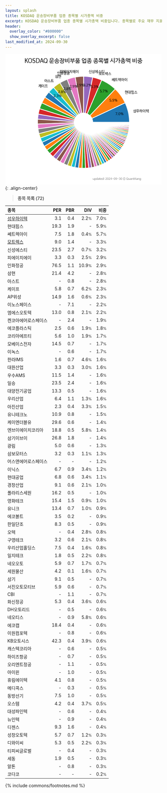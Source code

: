 ```yaml
---
layout: splash
title: KOSDAQ 운송장비부품 업종 종목별 시가총액 비중
excerpt: KOSDAQ 운송장비부품 업종 종목별 시가총액 비중입니다. 종목별로 주요 재무 지표를 함께 표시합니다.
header:
  overlay_color: "#800000"
  show_overlay_excerpt: false
last_modified_at: 2024-09-30
---
```



![KOSDAQ 운송장비부품 업종 종목별 시가총액 비중](/stats/sector/images/kosdaq_업종_운송장비부품_종목.png){: .align-center}


> **종목 목록 (72)**<a id="list"></a>

| **종목** | **PER** | **PBR** | **DIV** | **비중** |
| :------- | ------: | ------: | ------: | -------: |
| [성우하이텍](/015750/) | 3.1 | 0.4 | 2.2<small>%</small> | 7.0<small>%</small> |
| 현대힘스 | 19.3 | 1.9 | - | 5.9<small>%</small> |
| 쎄트렉아이 | 7.5 | 1.8 | 0.4<small>%</small> | 5.7<small>%</small> |
| [모트렉스](/118990/) | 9.0 | 1.4 | - | 3.3<small>%</small> |
| 신성에스티 | 23.5 | 2.7 | 0.7<small>%</small> | 3.2<small>%</small> |
| 피에이치에이 | 3.3 | 0.3 | 2.5<small>%</small> | 2.9<small>%</small> |
| 인화정공 | 76.5 | 1.1 | 10.9<small>%</small> | 2.9<small>%</small> |
| 삼현 | 21.4 | 4.2 | - | 2.8<small>%</small> |
| 아스트 | - | 0.8 | - | 2.8<small>%</small> |
| 케이프 | 5.8 | 0.7 | 6.2<small>%</small> | 2.3<small>%</small> |
| AP위성 | 14.9 | 1.6 | 0.6<small>%</small> | 2.3<small>%</small> |
| 이노스페이스 | - | 7.1 | - | 2.2<small>%</small> |
| 엠에스오토텍 | 13.0 | 0.8 | 2.1<small>%</small> | 2.2<small>%</small> |
| 켄코아에어로스페이스 | - | 2.4 | - | 1.9<small>%</small> |
| 에코플라스틱 | 2.5 | 0.6 | 1.9<small>%</small> | 1.8<small>%</small> |
| 코리아에프티 | 5.6 | 1.0 | 1.9<small>%</small> | 1.7<small>%</small> |
| 모베이스전자 | 14.5 | 0.7 | - | 1.7<small>%</small> |
| 이녹스 | - | 0.6 | - | 1.7<small>%</small> |
| 한라IMS | 1.6 | 0.7 | 4.6<small>%</small> | 1.6<small>%</small> |
| 대원산업 | 3.3 | 0.3 | 3.0<small>%</small> | 1.6<small>%</small> |
| 우수AMS | 11.5 | 1.4 | - | 1.6<small>%</small> |
| 일승 | 23.5 | 2.4 | - | 1.6<small>%</small> |
| 대양전기공업 | 13.3 | 0.5 | - | 1.6<small>%</small> |
| 우리산업 | 6.4 | 1.1 | 1.3<small>%</small> | 1.6<small>%</small> |
| 아진산업 | 2.3 | 0.4 | 3.3<small>%</small> | 1.5<small>%</small> |
| 유니테크노 | 10.9 | 0.8 | - | 1.5<small>%</small> |
| 케이엔더블유 | 29.6 | 0.6 | - | 1.4<small>%</small> |
| 엔브이에이치코리아 | 18.8 | 0.5 | 5.8<small>%</small> | 1.4<small>%</small> |
| 삼기이브이 | 26.8 | 1.8 | - | 1.4<small>%</small> |
| 광림 | 5.0 | 0.6 | - | 1.3<small>%</small> |
| 삼보모터스 | 3.2 | 0.3 | 1.1<small>%</small> | 1.3<small>%</small> |
| 어스앤에어로스페이스 | - | - | - | 1.2<small>%</small> |
| 이닉스 | 6.7 | 0.9 | 3.4<small>%</small> | 1.2<small>%</small> |
| 현대공업 | 6.8 | 0.6 | 3.4<small>%</small> | 1.1<small>%</small> |
| 경창산업 | 9.1 | 0.6 | 2.1<small>%</small> | 1.0<small>%</small> |
| 폴라리스세원 | 16.2 | 0.5 | - | 1.0<small>%</small> |
| 영화테크 | 15.4 | 1.5 | 0.9<small>%</small> | 1.0<small>%</small> |
| 유니크 | 13.4 | 0.7 | 1.0<small>%</small> | 0.9<small>%</small> |
| 에코볼트 | 3.5 | 0.2 | - | 0.9<small>%</small> |
| 한일단조 | 8.3 | 0.5 | - | 0.9<small>%</small> |
| 오텍 | - | 0.4 | 2.8<small>%</small> | 0.8<small>%</small> |
| 구영테크 | 3.2 | 0.6 | 2.1<small>%</small> | 0.8<small>%</small> |
| 우리산업홀딩스 | 7.5 | 0.4 | 1.6<small>%</small> | 0.8<small>%</small> |
| 일지테크 | 1.8 | 0.5 | 2.2<small>%</small> | 0.8<small>%</small> |
| 네오오토 | 5.9 | 0.7 | 1.7<small>%</small> | 0.7<small>%</small> |
| 세원물산 | 4.2 | 0.1 | 1.6<small>%</small> | 0.7<small>%</small> |
| 삼기 | 9.1 | 0.5 | - | 0.7<small>%</small> |
| 서진오토모티브 | 5.9 | 0.6 | - | 0.7<small>%</small> |
| CBI | - | 1.1 | - | 0.7<small>%</small> |
| 화신정공 | 5.3 | 0.4 | 3.6<small>%</small> | 0.6<small>%</small> |
| DH오토리드 | - | 0.5 | - | 0.6<small>%</small> |
| 네오티스 | - | 0.9 | 5.8<small>%</small> | 0.6<small>%</small> |
| 에코캡 | 18.4 | 0.4 | - | 0.6<small>%</small> |
| 이원컴포텍 | - | 0.8 | - | 0.6<small>%</small> |
| KB오토시스 | 42.3 | 0.4 | 3.9<small>%</small> | 0.6<small>%</small> |
| 캐스텍코리아 | - | 0.6 | - | 0.5<small>%</small> |
| 하이즈항공 | - | 0.7 | - | 0.5<small>%</small> |
| 오리엔트정공 | - | 1.1 | - | 0.5<small>%</small> |
| 아이윈 | - | 1.0 | - | 0.5<small>%</small> |
| 휴림에이텍 | 4.1 | 0.8 | - | 0.5<small>%</small> |
| 메디콕스 | - | 0.3 | - | 0.5<small>%</small> |
| 동방선기 | 7.5 | 1.0 | - | 0.5<small>%</small> |
| 오스템 | 4.2 | 0.4 | 3.7<small>%</small> | 0.5<small>%</small> |
| 대성파인텍 | - | 0.6 | - | 0.4<small>%</small> |
| 뉴인텍 | - | 0.9 | - | 0.4<small>%</small> |
| 디젠스 | 9.3 | 1.6 | - | 0.4<small>%</small> |
| 성창오토텍 | 5.7 | 0.7 | 1.2<small>%</small> | 0.3<small>%</small> |
| 디와이씨 | 5.3 | 0.5 | 2.2<small>%</small> | 0.3<small>%</small> |
| 티피씨글로벌 | - | 0.4 | - | 0.3<small>%</small> |
| 세동 | 1.9 | 0.5 | - | 0.3<small>%</small> |
| 알톤 | - | 0.8 | - | 0.3<small>%</small> |
| 코다코 | - | - | - | 0.2<small>%</small> |

{% include commons/footnotes.md %}